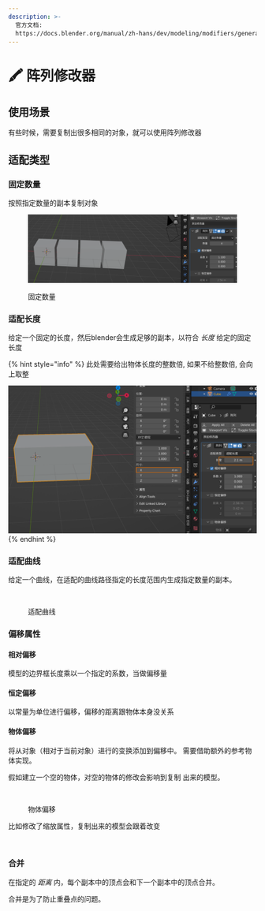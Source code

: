 ```yaml
---
description: >-
  官方文档:
  https://docs.blender.org/manual/zh-hans/dev/modeling/modifiers/generate/array.html
---
```


# 🖍 阵列修改器

## 使用场景

有些时候，需要复制出很多相同的对象，就可以使用阵列修改器

## 适配类型

### 固定数量

按照指定数量的副本复制对象

<figure><img src="../.gitbook/assets/image (2) (1).png" alt=""><figcaption><p>固定数量</p></figcaption></figure>

### 适配长度

给定一个固定的长度，然后blender会生成足够的副本，以符合 _长度_ 给定的固定长度

{% hint style="info" %}
此处需要给出物体长度的整数倍, 如果不给整数倍, 会向上取整

![](<../.gitbook/assets/image (3) (1).png>)
{% endhint %}

### 适配曲线

给定一个曲线，在适配的曲线路径指定的长度范围内生成指定数量的副本。

<figure><img src="../.gitbook/assets/Kapture 2023-10-09 at 20.25.18.gif" alt=""><figcaption><p>适配曲线</p></figcaption></figure>

### 偏移属性

#### 相对偏移

模型的边界框长度乘以一个指定的系数，当做偏移量

#### 恒定偏移

以常量为单位进行偏移，偏移的距离跟物体本身没关系

#### 物体偏移

将从对象（相对于当前对象）进行的变换添加到偏移中。 需要借助额外的参考物体实现。

假如建立一个空的物体，对空的物体的修改会影响到复制 出来的模型。

<figure><img src="../.gitbook/assets/Kapture 2023-10-11 at 07.51.02.gif" alt=""><figcaption><p>物体偏移</p></figcaption></figure>

比如修改了缩放属性，复制出来的模型会跟着改变

<figure><img src="../.gitbook/assets/Kapture 2023-10-11 at 07.59.12.gif" alt=""><figcaption></figcaption></figure>

### 合并

在指定的 _距离_ 内，每个副本中的顶点会和下一个副本中的顶点合并。

合并是为了防止重叠点的问题。

<figure><img src="../.gitbook/assets/Kapture 2023-10-11 at 08.03.43.gif" alt=""><figcaption></figcaption></figure>
